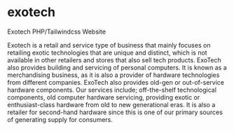 # exotech
Exotech PHP/Tailwindcss Website

Exotech is a retail and service type of business that mainly focuses on retailing exotic technologies that are unique and distinct, which is not available in other retailers and stores that also sell tech products. ExoTech also provides building and servicing of personal computers. It is known as a merchandising business, as it is also a provider of hardware technologies from different companies. ExoTech also provides old-gen or out-of-service hardware components. Our services include; off-the-shelf technological components, old computer hardware servicing, providing exotic or enthusiast-class hardware from old to new generational eras. It is also a retailer for second-hand hardware since this is one of our primary sources of generating supply for consumers.
